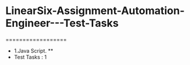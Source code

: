 # LinearSix-Assignment-Automation-Engineer---Test-Tasks
==================
* 1.Java Script. **
* Test Tasks : 1

